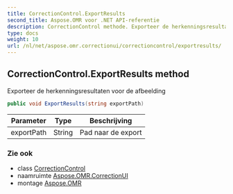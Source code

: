 ```yaml
---
title: CorrectionControl.ExportResults
second_title: Aspose.OMR voor .NET API-referentie
description: CorrectionControl methode. Exporteer de herkenningsresultaten voor de afbeelding
type: docs
weight: 10
url: /nl/net/aspose.omr.correctionui/correctioncontrol/exportresults/
---
```

## CorrectionControl.ExportResults method

Exporteer de herkenningsresultaten voor de afbeelding

```csharp
public void ExportResults(string exportPath)
```

| Parameter | Type | Beschrijving |
| --- | --- | --- |
| exportPath | String | Pad naar de export |

### Zie ook

* class [CorrectionControl](../)
* naamruimte [Aspose.OMR.CorrectionUI](../../correctioncontrol/)
* montage [Aspose.OMR](../../../)


